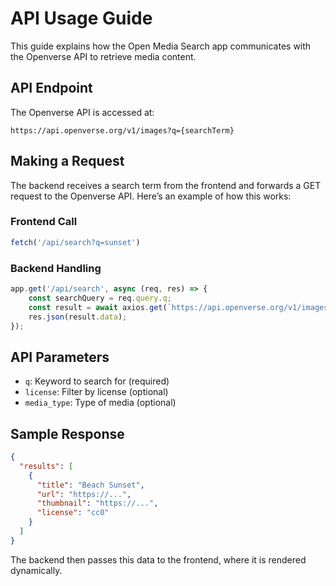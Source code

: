 
# API Usage Guide

This guide explains how the Open Media Search app communicates with the Openverse API to retrieve media content.

## API Endpoint

The Openverse API is accessed at:
```
https://api.openverse.org/v1/images?q={searchTerm}
```

## Making a Request

The backend receives a search term from the frontend and forwards a GET request to the Openverse API. Here’s an example of how this works:

### Frontend Call
```js
fetch('/api/search?q=sunset')
```

### Backend Handling
```js
app.get('/api/search', async (req, res) => {
    const searchQuery = req.query.q;
    const result = await axios.get(`https://api.openverse.org/v1/images?q=${searchQuery}`);
    res.json(result.data);
});
```

## API Parameters

- `q`: Keyword to search for (required)
- `license`: Filter by license (optional)
- `media_type`: Type of media (optional)

## Sample Response
```json
{
  "results": [
    {
      "title": "Beach Sunset",
      "url": "https://...",
      "thumbnail": "https://...",
      "license": "cc0"
    }
  ]
}
```

The backend then passes this data to the frontend, where it is rendered dynamically.
